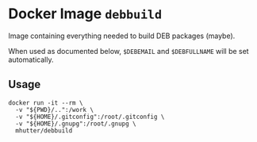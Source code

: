 # Docker Image `debbuild`

Image containing everything needed to build DEB packages (maybe).

When used as documented below, `$DEBEMAIL` and `$DEBFULLNAME` will be set automatically.

## Usage

    docker run -it --rm \
      -v "${PWD}/..":/work \
      -v "${HOME}/.gitconfig":/root/.gitconfig \
      -v "${HOME}/.gnupg":/root/.gnupg \
      mhutter/debbuild

